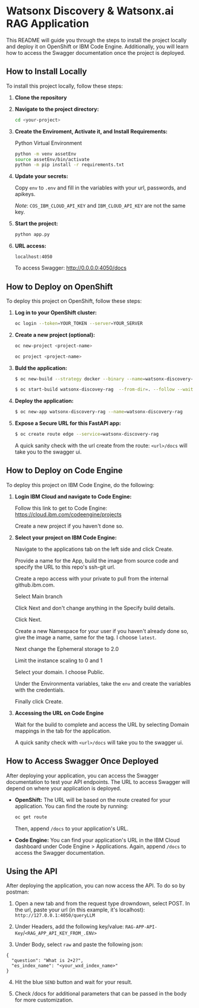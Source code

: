# Watsonx Discovery & Watsonx.ai RAG Application

This README will guide you through the steps to install the project locally and deploy it on OpenShift or IBM Code Engine. Additionally, you will learn how to access the Swagger documentation once the project is deployed.

## How to Install Locally

To install this project locally, follow these steps:

1. **Clone the repository**


2. **Navigate to the project directory:**

    ```bash
    cd <your-project>
    ```

3. **Create the Enviroment, Activate it, and Install Requirements:**

    Python Virtual Environment

    ```bash
    python -m venv assetEnv
    source assetEnv/bin/activate
    python -m pip install -r requirements.txt
    ```

4. **Update your secrets:**

    Copy `env` to `.env` and fill in the variables with your url, passwords, and apikeys.

    *Note*: `COS_IBM_CLOUD_API_KEY` and `IBM_CLOUD_API_KEY` are not the same key. 

5. **Start the project:**

    ```bash
    python app.py
    ```

6. **URL access:**

    `localhost:4050`

    To access Swagger: http://0.0.0.0:4050/docs

## How to Deploy on OpenShift

To deploy this project on OpenShift, follow these steps:

1. **Log in to your OpenShift cluster:**

    ```bash
    oc login --token=YOUR_TOKEN --server=YOUR_SERVER
    ```

2. **Create a new project (optional):**

    ```bash
    oc new-project <project-name>

    oc project <project-name>
    ```

3. **Buld the application:**

    ```bash
    $ oc new-build --strategy docker --binary --name=watsonx-discovery-rag

    $ oc start-build watsonx-discovey-rag  --from-dir=. --follow --wait
    ```

4. **Deploy the application:**

    ```bash
    $ oc new-app watsonx-discovery-rag --name=watsonx-discovery-rag 
    ```

5. **Expose a Secure URL for this FastAPI app:**

    ```bash
    $ oc create route edge --service=watsonx-discovery-rag
    ```

    A quick sanity check with the url create from the route: `<url>/docs` will take you to the swagger ui.

## How to Deploy on Code Engine

To deploy this project on IBM Code Engine, do the following:

1. **Login IBM Cloud and navigate to Code Engine:**

    Follow this link to get to Code Engine: https://cloud.ibm.com/codeengine/projects

    Create a new project if you haven't done so.

2. **Select your project on IBM Code Engine:**

    Navigate to the applications tab on the left side and click Create.

    Provide a name for the App, build the image from source code and specify the URL to this repo's ssh-git url.

    Create a repo access with your private to pull from the internal github.ibm.com.

    Select Main branch

    Click Next and don't change anything in the Specify build details.

    Click Next.

    Create a new Namespace for your user if you haven't already done so, give the image a name, same for the tag. I choose `latest`.

    Next change the Ephemeral storage to 2.0

    Limit the instance scaling to 0 and 1

    Select your domain. I choose Public.

    Under the Environmenta variables, take the `env` and create the variables with the credentials.

    Finally click Create.

3. **Accessing the URL on Code Engine**

    Wait for the build to complete and access the URL by selecting Domain mappings in the tab for the application.

    A quick sanity check with `<url>/docs` will take you to the swagger ui.
    

## How to Access Swagger Once Deployed

After deploying your application, you can access the Swagger documentation to test your API endpoints. The URL to access Swagger will depend on where your application is deployed.

- **OpenShift:** The URL will be based on the route created for your application. You can find the route by running:

    ```bash
    oc get route
    ```

    Then, append `/docs` to your application's URL.

- **Code Engine:** You can find your application's URL in the IBM Cloud dashboard under Code Engine > Applications. Again, append `/docs` to access the Swagger documentation.

## Using the API

After deploying the application, you can now access the API. To do so by postman:

1. Open a new tab and from the request type drowndown, select POST. In the url, paste your url (in this example, it's localhost): `http://127.0.0.1:4050/queryLLM`

2. Under Headers, add the following key/value: `RAG-APP-API-Key`/`<RAG_APP_API_KEY_FROM_.ENV>`

3. Under Body, select `raw` and paste the following json:
```
{
  "question": "What is 2+2?",
  "es_index_name": "<your_wxd_index_name>"
}
```
4. Hit the blue `SEND` button and wait for your result.

5. Check <url>/docs for additional parameters that can be passed in the body for more customization.